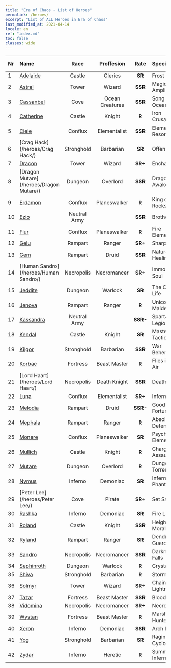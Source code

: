```yaml
---
title: "Era of Chaos - List of Heroes"
permalink: /heroes/
excerpt: "List of ALL Heroes in Era of Chaos"
last_modified_at: 2021-04-14
locale: en
ref: "index.md"
toc: false
classes: wide
---
```

  | Nr |    Name    |  Race   |  Proffesion   |  Rate  |    Specialty     | User Rate  | 
  |:---|:-----------|:-------:|:-------------:|:------:|:-----------------|:----:|
  | 1 | [Adelaide](/heroes/Adelaide/) | Castle | Clerics | **SR** |  Frost Ring | R+ |
  | 2 | [Astral](/heroes/Astral/) | Tower | Wizard | **SSR** |  Magic Amplification | SSR |
  | 3 | [Cassanbel](/heroes/Cassanbel/) | Cove | Ocean Creatures | **SSR** |  Song of the Ocean | SSR |
  | 4 | [Catherine](/heroes/Catherine/) | Castle | Knight | **R** |  Iron Crusader | R |
  | 5 | [Ciele](/heroes/Ciele/) | Conflux | Elementalist | **SSR** |  Elemental Resonance | SSR |
  | 6 | [Crag Hack](/heroes/Crag Hack/) | Stronghold | Barbarian | **SR** |  Offense | R+ |
  | 7 | [Dracon](/heroes/Dracon/) | Tower | Wizard | **SR+** |  Enchanter | R |
  | 8 | [Dragon Mutare](/heroes/Dragon Mutare/) | Dungeon | Overlord | **SSR** |  Dragon Awakes | SSR |
  | 9 | [Erdamon](/heroes/Erdamon/) | Conflux | Planeswalker | **R** |  King of Rocks | R |
  | 10 | [Ezio](/heroes/Ezio/) | Neutral Army |  | **SSR** |  Brotherhood | R+ |
  | 11 | [Fiur](/heroes/Fiur/) | Conflux | Planeswalker | **R** |  Fire Elemental | R |
  | 12 | [Gelu](/heroes/Gelu/) | Rampart | Ranger | **SR+** |  Sharpshooter | SR+ |
  | 13 | [Gem](/heroes/Gem/) | Rampart | Druid | **SSR** |  Natural Healing | SSR |
  | 14 | [Human Sandro](/heroes/Human Sandro/) | Necropolis | Necromancer | **SR+** |  Immortal Soul | SR |
  | 15 | [Jeddite](/heroes/Jeddite/) | Dungeon | Warlock | **SR** |  The Cycle of Life | SR |
  | 16 | [Jenova](/heroes/Jenova/) | Rampart | Ranger | **R** |  Unicorn Maiden | R |
  | 17 | [Kassandra](/heroes/Kassandra/) | Neutral Army |  | **SSR-** |  Spartan Legion | R |
  | 18 | [Kendal](/heroes/Kendal/) | Castle | Knight | **SR** |  Master of Tactics | R |
  | 19 | [Kilgor](/heroes/Kilgor/) | Stronghold | Barbarian | **SSR** |  War Behemoth | SSR |
  | 20 | [Korbac](/heroes/Korbac/) | Fortress | Beast Master | **R** |  Flies in the Air | R |
  | 21 | [Lord Haart](/heroes/Lord Haart/) | Necropolis | Death Knight | **SSR** |  Death Knight | SR- |
  | 22 | [Luna](/heroes/Luna/) | Conflux | Elementalist | **SR+** |  Infernal Wall | R |
  | 23 | [Melodia](/heroes/Melodia/) | Rampart | Druid | **SSR-** |  Good Fortune | R |
  | 24 | [Mephala](/heroes/Mephala/) | Rampart | Ranger | **R** |  Absolute Defense | R |
  | 25 | [Monere](/heroes/Monere/) | Conflux | Planeswalker | **SR** |  Psychic Elemental | R |
  | 26 | [Mullich](/heroes/Mullich/) | Castle | Knight | **R** |  Charge Assault | R+ |
  | 27 | [Mutare](/heroes/Mutare/) | Dungeon | Overlord | **R** |  Dungeon Torrent | R |
  | 28 | [Nymus](/heroes/Nymus/) | Inferno | Demoniac | **SR** |  Infernal Phantom | R |
  | 29 | [Peter Lee](/heroes/Peter Lee/) | Cove | Pirate | **SR+** |  Set Sail | R+ |
  | 30 | [Rashka](/heroes/Rashka/) | Inferno | Demoniac | **SR** |  Fire Lord | R |
  | 31 | [Roland](/heroes/Roland/) | Castle | Knight | **SSR** |  Heightened Morale | SR+ |
  | 32 | [Ryland](/heroes/Ryland/) | Rampart | Ranger | **SR** |  Dendroid Guard | R |
  | 33 | [Sandro](/heroes/Sandro/) | Necropolis | Necromancer | **SSR** |  Darkness Falls | SSR |
  | 34 | [Sephinroth](/heroes/Sephinroth/) | Dungeon | Warlock | **R** |  Crystal Stare | R |
  | 35 | [Shiva](/heroes/Shiva/) | Stronghold | Barbarian | **R** |  Stormbringer | R |
  | 36 | [Solmyr](/heroes/Solmyr/) | Tower | Wizard | **SR+** |  Chain Lightning | SR |
  | 37 | [Tazar](/heroes/Tazar/) | Fortress | Beast Master | **SSR** |  Bloody Rage | SR |
  | 38 | [Vidomina](/heroes/Vidomina/) | Necropolis | Necromancer | **SR+** |  Necromancer | R |
  | 39 | [Wystan](/heroes/Wystan/) | Fortress | Beast Master | **R** |  Marsh Hunter | R |
  | 40 | [Xeron](/heroes/Xeron/) | Inferno | Demoniac | **SSR** |  Arch Devil | SSR |
  | 41 | [Yog](/heroes/Yog/) | Stronghold | Barbarian | **SR** |  Raging Cyclops | SR |
  | 42 | [Zydar](/heroes/Zydar/) | Inferno | Heretic | **R** |  Summon Inferno | R |
